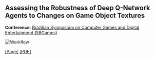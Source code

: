 ## Assessing the Robustness of Deep Q-Network Agents to Changes on Game Object Textures

**Conference**: [Brazilian Symposium on Computer Games and Digital Entertainment (SBGames)](https://www.sbgames.org/sbgames2021/)

![Workflow](https://paulobruno.github.io/assets/images/assessing.jpg)

[[Page]](https://paulobruno.github.io/publication/SBGames-assessing-robustness/) [[PDF]](https://www.sbgames.org/proceedings2021/ComputacaoFull/217993.pdf)




